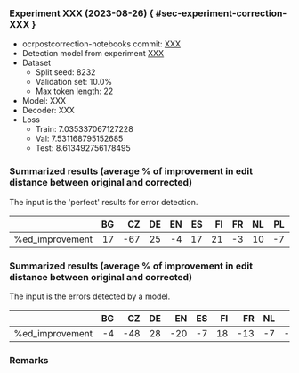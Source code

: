 ### Experiment XXX (2023-08-26) { #sec-experiment-correction-XXX }

* ocrpostcorrection-notebooks commit: [XXX](XXX)
* Detection model from experiment [XXX](XXX)
* Dataset
    * Split seed: 8232
    * Validation set: 10.0%
    * Max token length: 22
* Model: XXX
* Decoder: XXX
* Loss
    * Train: 7.035337067127228
    * Val: 7.531168795152685
    * Test: 8.613492756178495

### Summarized results (average % of improvement in edit distance between original and corrected)

The input is the 'perfect' results for error detection.

|                 |   BG |   CZ |   DE |   EN |   ES |   FI |   FR |   NL |   PL |   SL |
|:----------------|-----:|-----:|-----:|-----:|-----:|-----:|-----:|-----:|-----:|-----:|
| %ed_improvement |   17 |  -67 |   25 |   -4 |   17 |   21 |   -3 |   10 |   -7 |  -32 |

### Summarized results (average % of improvement in edit distance between original and corrected)

The input is the errors detected by a model.

|                 |   BG |   CZ |   DE |   EN |   ES |   FI |   FR |   NL |   PL |   SL |
|:----------------|-----:|-----:|-----:|-----:|-----:|-----:|-----:|-----:|-----:|-----:|
| %ed_improvement |   -4 |  -48 |   28 |  -20 |   -7 |   18 |  -13 |   -7 |  -15 |  -47 |

### Remarks